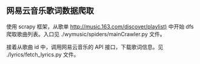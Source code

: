 ## 网易云音乐歌词数据爬取

使用 scrapy 框架，从歌单 [http://music.163.com/discover/playlist)](http://music.163.com/discover/playlist) 中开始 dfs 爬取歌曲列表。入口见 ./wymusic/spiders/mainCrawler.py 文件。

接着从歌曲 id 中，调用网易云音乐的 API 接口，下载歌词信息。见 ./lyrics/fetch_lyrics.py 文件。
